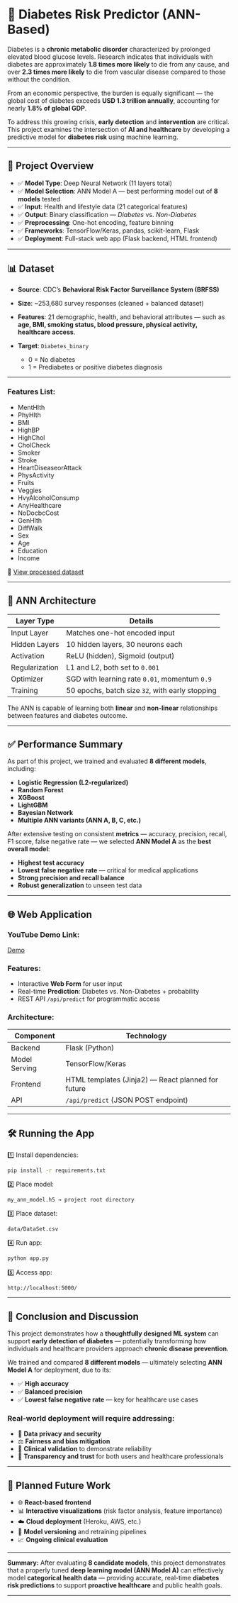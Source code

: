 # 🧠 Diabetes Risk Predictor (ANN-Based)

Diabetes is a **chronic metabolic disorder** characterized by prolonged elevated blood glucose levels.
Research indicates that individuals with diabetes are approximately **1.8 times more likely** to die from any cause, and over **2.3 times more likely** to die from vascular disease compared to those without the condition.

From an economic perspective, the burden is equally significant — the global cost of diabetes exceeds **USD 1.3 trillion annually**, accounting for nearly **1.8% of global GDP**.

To address this growing crisis, **early detection** and **intervention** are critical.
This project examines the intersection of **AI and healthcare** by developing a predictive model for **diabetes risk** using machine learning.

---

## 🚀 Project Overview

* ✅ **Model Type**: Deep Neural Network (11 layers total)
* ✅ **Model Selection**: ANN Model A — best performing model out of **8 models** tested
* ✅ **Input**: Health and lifestyle data (21 categorical features)
* ✅ **Output**: Binary classification — *Diabetes* vs. *Non-Diabetes*
* ✅ **Preprocessing**: One-hot encoding, feature binning
* ✅ **Frameworks**: TensorFlow/Keras, pandas, scikit-learn, Flask
* ✅ **Deployment**: Full-stack web app (Flask backend, HTML frontend)

---

## 📊 Dataset

* **Source**: CDC’s **Behavioral Risk Factor Surveillance System (BRFSS)**
* **Size**: \~253,680 survey responses (cleaned + balanced dataset)
* **Features**: 21 demographic, health, and behavioral attributes — such as **age, BMI, smoking status, blood pressure, physical activity, healthcare access**.
* **Target**: `Diabetes_binary`

  * 0 = No diabetes
  * 1 = Prediabetes or positive diabetes diagnosis

---

### Features List:

* MentHlth
* PhyHlth
* BMI
* HighBP
* HighChol
* CholCheck
* Smoker
* Stroke
* HeartDiseaseorAttack
* PhysActivity
* Fruits
* Veggies
* HvyAlcoholConsump
* AnyHealthcare
* NoDocbcCost
* GenHlth
* DiffWalk
* Sex
* Age
* Education
* Income

📎 [View processed dataset](https://drive.google.com/file/d/1oAdz8yzwIxZaj8vnneNy6L6QCKL9gQ3_/view?usp=sharing)

---

## 🧠 ANN Architecture

| Layer Type     | Details                                         |
| -------------- | ----------------------------------------------- |
| Input Layer    | Matches one-hot encoded input                   |
| Hidden Layers  | 10 hidden layers, 30 neurons each               |
| Activation     | ReLU (hidden), Sigmoid (output)                 |
| Regularization | L1 and L2, both set to `0.001`                  |
| Optimizer      | SGD with learning rate `0.01`, momentum `0.9`   |
| Training       | 50 epochs, batch size `32`, with early stopping |

The ANN is capable of learning both **linear** and **non-linear** relationships between features and diabetes outcome.

---

## ✅ Performance Summary

As part of this project, we trained and evaluated **8 different models**, including:

* **Logistic Regression (L2-regularized)**
* **Random Forest**
* **XGBoost**
* **LightGBM**
* **Bayesian Network**
* **Multiple ANN variants (ANN A, B, C, etc.)**

After extensive testing on consistent **metrics** — accuracy, precision, recall, F1 score, false negative rate — we selected **ANN Model A** as the **best overall model**:

* **Highest test accuracy**
* **Lowest false negative rate** — critical for medical applications
* **Strong precision and recall balance**
* **Robust generalization** to unseen test data

---

## 🌐 Web Application

### YouTube Demo Link:
[Demo](https://youtu.be/Nlz4IadUbRw?feature=shared)

### Features:

* Interactive **Web Form** for user input
* Real-time **Prediction**: Diabetes vs. Non-Diabetes + probability
* REST API `/api/predict` for programmatic access

### Architecture:

| Component     | Technology                                         |
| ------------- | -------------------------------------------------- |
| Backend       | Flask (Python)                                     |
| Model Serving | TensorFlow/Keras                                   |
| Frontend      | HTML templates (Jinja2) — React planned for future |
| API           | `/api/predict` (JSON POST endpoint)                |

---

## 🛠️ Running the App

1️⃣ Install dependencies:

```bash
pip install -r requirements.txt
```

2️⃣ Place model:

```
my_ann_model.h5 → project root directory
```

3️⃣ Place dataset:

```
data/DataSet.csv
```

4️⃣ Run app:

```bash
python app.py
```

5️⃣ Access app:

```
http://localhost:5000/
```

---

## 🎯 Conclusion and Discussion

This project demonstrates how a **thoughtfully designed ML system** can support **early detection of diabetes** — potentially transforming how individuals and healthcare providers approach **chronic disease prevention**.

We trained and compared **8 different models** — ultimately selecting **ANN Model A** for deployment, due to its:

* ✅ **High accuracy**
* ✅ **Balanced precision**
* ✅ **Lowest false negative rate** — key for healthcare use cases

### Real-world deployment will require addressing:

* 🔐 **Data privacy and security**
* ⚖️ **Fairness and bias mitigation**
* 🏥 **Clinical validation** to demonstrate reliability
* 🤝 **Transparency and trust** for both users and healthcare professionals

---

## 🚀 Planned Future Work

* 🌐 **React-based frontend**
* 📊 **Interactive visualizations** (risk factor analysis, feature importance)
* ☁️ **Cloud deployment** (Heroku, AWS, etc.)
* 🔄 **Model versioning** and retraining pipelines
* 📈 **Ongoing clinical evaluation**

---

**Summary:**
After evaluating **8 candidate models**, this project demonstrates that a properly tuned **deep learning model (ANN Model A)** can effectively model **categorical health data** — providing accurate, real-time **diabetes risk predictions** to support **proactive healthcare** and public health goals.

---

